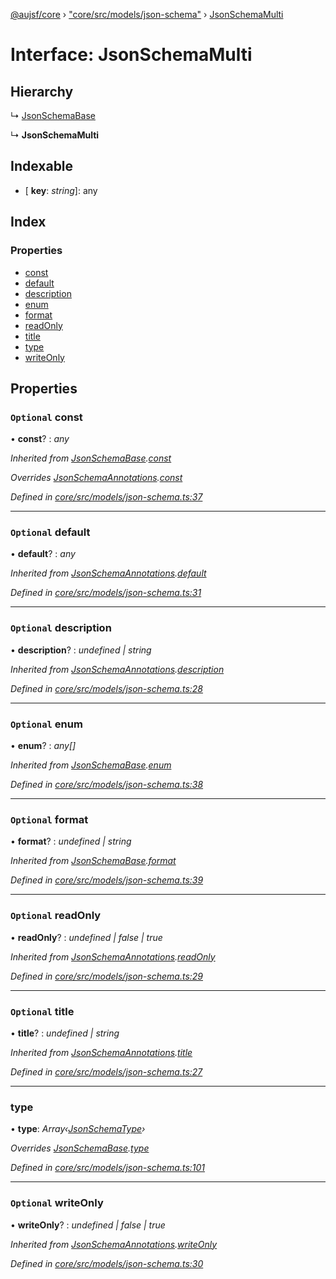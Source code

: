 [@aujsf/core](../README.md) › ["core/src/models/json-schema"](../modules/_core_src_models_json_schema_.md) › [JsonSchemaMulti](_core_src_models_json_schema_.jsonschemamulti.md)

# Interface: JsonSchemaMulti

## Hierarchy

  ↳ [JsonSchemaBase](_core_src_models_json_schema_.jsonschemabase.md)

  ↳ **JsonSchemaMulti**

## Indexable

* \[ **key**: *string*\]: any

## Index

### Properties

* [const](_core_src_models_json_schema_.jsonschemamulti.md#optional-const)
* [default](_core_src_models_json_schema_.jsonschemamulti.md#optional-default)
* [description](_core_src_models_json_schema_.jsonschemamulti.md#optional-description)
* [enum](_core_src_models_json_schema_.jsonschemamulti.md#optional-enum)
* [format](_core_src_models_json_schema_.jsonschemamulti.md#optional-format)
* [readOnly](_core_src_models_json_schema_.jsonschemamulti.md#optional-readonly)
* [title](_core_src_models_json_schema_.jsonschemamulti.md#optional-title)
* [type](_core_src_models_json_schema_.jsonschemamulti.md#type)
* [writeOnly](_core_src_models_json_schema_.jsonschemamulti.md#optional-writeonly)

## Properties

### `Optional` const

• **const**? : *any*

*Inherited from [JsonSchemaBase](_core_src_models_json_schema_.jsonschemabase.md).[const](_core_src_models_json_schema_.jsonschemabase.md#optional-const)*

*Overrides [JsonSchemaAnnotations](_core_src_models_json_schema_.jsonschemaannotations.md).[const](_core_src_models_json_schema_.jsonschemaannotations.md#optional-const)*

*Defined in [core/src/models/json-schema.ts:37](https://github.com/jbockle/au-jsonschema-form/blob/05b11cf/packages/core/src/models/json-schema.ts#L37)*

___

### `Optional` default

• **default**? : *any*

*Inherited from [JsonSchemaAnnotations](_core_src_models_json_schema_.jsonschemaannotations.md).[default](_core_src_models_json_schema_.jsonschemaannotations.md#optional-default)*

*Defined in [core/src/models/json-schema.ts:31](https://github.com/jbockle/au-jsonschema-form/blob/05b11cf/packages/core/src/models/json-schema.ts#L31)*

___

### `Optional` description

• **description**? : *undefined | string*

*Inherited from [JsonSchemaAnnotations](_core_src_models_json_schema_.jsonschemaannotations.md).[description](_core_src_models_json_schema_.jsonschemaannotations.md#optional-description)*

*Defined in [core/src/models/json-schema.ts:28](https://github.com/jbockle/au-jsonschema-form/blob/05b11cf/packages/core/src/models/json-schema.ts#L28)*

___

### `Optional` enum

• **enum**? : *any[]*

*Inherited from [JsonSchemaBase](_core_src_models_json_schema_.jsonschemabase.md).[enum](_core_src_models_json_schema_.jsonschemabase.md#optional-enum)*

*Defined in [core/src/models/json-schema.ts:38](https://github.com/jbockle/au-jsonschema-form/blob/05b11cf/packages/core/src/models/json-schema.ts#L38)*

___

### `Optional` format

• **format**? : *undefined | string*

*Inherited from [JsonSchemaBase](_core_src_models_json_schema_.jsonschemabase.md).[format](_core_src_models_json_schema_.jsonschemabase.md#optional-format)*

*Defined in [core/src/models/json-schema.ts:39](https://github.com/jbockle/au-jsonschema-form/blob/05b11cf/packages/core/src/models/json-schema.ts#L39)*

___

### `Optional` readOnly

• **readOnly**? : *undefined | false | true*

*Inherited from [JsonSchemaAnnotations](_core_src_models_json_schema_.jsonschemaannotations.md).[readOnly](_core_src_models_json_schema_.jsonschemaannotations.md#optional-readonly)*

*Defined in [core/src/models/json-schema.ts:29](https://github.com/jbockle/au-jsonschema-form/blob/05b11cf/packages/core/src/models/json-schema.ts#L29)*

___

### `Optional` title

• **title**? : *undefined | string*

*Inherited from [JsonSchemaAnnotations](_core_src_models_json_schema_.jsonschemaannotations.md).[title](_core_src_models_json_schema_.jsonschemaannotations.md#optional-title)*

*Defined in [core/src/models/json-schema.ts:27](https://github.com/jbockle/au-jsonschema-form/blob/05b11cf/packages/core/src/models/json-schema.ts#L27)*

___

###  type

• **type**: *Array‹[JsonSchemaType](../modules/_core_src_models_json_schema_.md#jsonschematype)›*

*Overrides [JsonSchemaBase](_core_src_models_json_schema_.jsonschemabase.md).[type](_core_src_models_json_schema_.jsonschemabase.md#optional-type)*

*Defined in [core/src/models/json-schema.ts:101](https://github.com/jbockle/au-jsonschema-form/blob/05b11cf/packages/core/src/models/json-schema.ts#L101)*

___

### `Optional` writeOnly

• **writeOnly**? : *undefined | false | true*

*Inherited from [JsonSchemaAnnotations](_core_src_models_json_schema_.jsonschemaannotations.md).[writeOnly](_core_src_models_json_schema_.jsonschemaannotations.md#optional-writeonly)*

*Defined in [core/src/models/json-schema.ts:30](https://github.com/jbockle/au-jsonschema-form/blob/05b11cf/packages/core/src/models/json-schema.ts#L30)*
